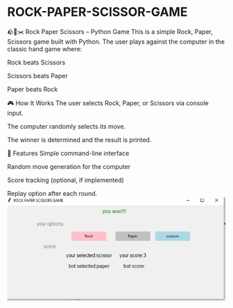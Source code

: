 # ROCK-PAPER-SCISSOR-GAME
🪨📄✂️ Rock Paper Scissors – Python Game
This is a simple Rock, Paper, Scissors game built with Python. The user plays against the computer in the classic hand game where:

Rock beats Scissors

Scissors beats Paper

Paper beats Rock

🎮 How It Works
The user selects Rock, Paper, or Scissors via console input.

The computer randomly selects its move.

The winner is determined and the result is printed.

🧠 Features
Simple command-line interface

Random move generation for the computer

Score tracking (optional, if implemented)

Replay option after each round.
![RPS](rps.png)




